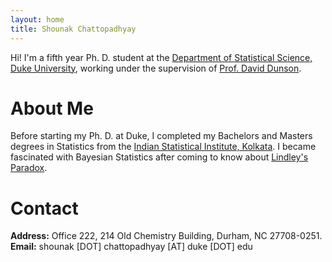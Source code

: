 ```yaml
---
layout: home
title: Shounak Chattopadhyay
---
```


Hi! I'm a fifth year Ph. D. student at the [Department of Statistical Science, Duke University](https://stat.duke.edu/), working under the supervision of [Prof. David Dunson](https://scholars.duke.edu/person/dunson).

# About Me

Before starting my Ph. D. at Duke, I completed my Bachelors and Masters degrees in Statistics from the [Indian Statistical Institute, Kolkata](www.isical.ac.in). I became fascinated with Bayesian Statistics after coming to know about [Lindley's Paradox](https://en.wikipedia.org/wiki/Lindley%27s_paradox). 

# Contact

**Address:** Office 222, 214 Old Chemistry Building, Durham, NC 27708-0251.<br />
**Email:** shounak [DOT] chattopadhyay [AT] duke [DOT] edu

